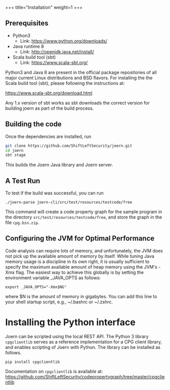 +++
title="Installation"
weight=1
+++

## Prerequisites

* Python3
  - Link: https://www.python.org/downloads/
* Java runtime 8
  - Link: http://openjdk.java.net/install/
* Scala build tool (sbt)
  - Link: https://www.scala-sbt.org/

Python3 and Java 8 are present in the official package repositories of
all major current Linux distributions and BSD flavors. For installing
the the Scala build tool (sbt), please following the instructions at:

https://www.scala-sbt.org/download.html

Any 1.x version of sbt works as sbt downloads the correct version for
building joern as part of the build process.

## Building the code

Once the dependencies are installed, run

```bash
git clone https://github.com/ShiftLeftSecurity/joern.git
cd joern
sbt stage
```

This builds the Joern Java library and Joern server.

## A Test Run

To test if the build was successful, you can run
```
./joern-parse joern-cli/src/test/resources/testcode/free
```
This command will create a code property graph for the sample program in the directory `src/test/resources/testcode/free`, and store the graph in the file `cpg.bin.zip`.

## Configuring the JVM for Optimal Performance

Code analysis can require lots of memory, and unfortunately, the JVM does not pick up the available amount of memory by itself. While tuning Java memory usage is a discipline in its own right, it is usually sufficient to specify the maximum available amount of heap memory using the JVM's -Xmx flag. The easiest way to achieve this globally is by setting the environment variable _JAVA_OPTS as follows:

```
export _JAVA_OPTS="-Xmx$NG"
```

where $N is the amount of memory in gigabytes. You can add this line to your shell startup script, e.g., ~/.bashrc or ~/.zshrc.

# Installing the Python interface

Joern can be scripted using the local REST API. The Python 3 library `cpgclientlib` serves as a reference implementation for a CPG client library, and enables scripting of Joern with Python. The library can be installed as follows.


```
pip install cpgclientlib
```

Documentation on `cpgclientlib` is available at:
https://github.com/ShiftLeftSecurity/codepropertygraph/tree/master/cpgclientlib
